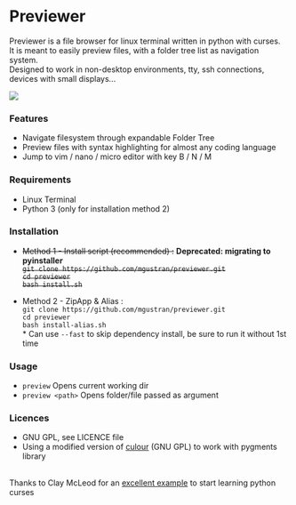# Previewer
Previewer is a file browser for linux terminal written in python with curses. \
It is meant to easily preview files, with a folder tree list as navigation system. \
Designed to work in non-desktop environments, tty, ssh connections, devices with small displays...

[![](https://raw.githubusercontent.com/mgustran/proxy-resources/master/Peek%202024-08-19%2023-37.gif)](#)

### Features
- Navigate filesystem through expandable Folder Tree
- Preview files with syntax highlighting for almost any coding language
- Jump to vim / nano / micro editor with key B / N / M

### Requirements
- Linux Terminal
- Python 3 (only for installation method 2)

### Installation
- ~~Method 1 - Install script (recommended) :~~  **Deprecated: migrating to pyinstaller** \
~~`git clone https://github.com/mgustran/previewer.git` \
`cd previewer` \
`bash install.sh`~~


- Method 2 - ZipApp & Alias :\
`git clone https://github.com/mgustran/previewer.git` \
`cd previewer` \
`bash install-alias.sh` \
 \* Can use `--fast` to skip dependency install, be sure to run it without 1st time 

### Usage
- `preview` Opens current working dir
- `preview <path>` Opens folder/file passed as argument

### Licences
- GNU GPL, see LICENCE file
- Using a modified version of [culour](https://github.com/spellr/culour) (GNU GPL) to work with pygments library

\
Thanks to Clay McLeod for an [excellent example](https://gist.github.com/claymcleod/b670285f334acd56ad1c) to start learning python curses